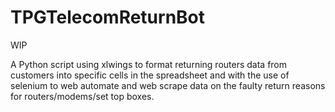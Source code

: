 # TPGTelecomReturnBot
WIP

A Python script using xlwings to format returning routers data from customers into specific cells in the spreadsheet and with the use of selenium to web automate and web scrape
data on the faulty return reasons for routers/modems/set top boxes.
